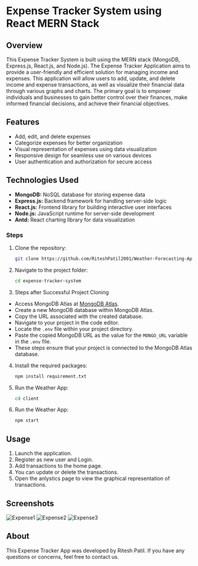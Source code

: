 # Expense Tracker System using React MERN Stack

## Overview
This Expense Tracker System is built using the MERN stack (MongoDB, Express.js, React.js, and Node.js). The Expense Tracker Application aims to provide a user-friendly and efficient solution for managing income and expenses. This application will allow users to add, update, and delete income and expense transactions, as well as visualize their financial data through various graphs and charts. The primary goal is to empower individuals and businesses to gain better control over their finances, make informed financial decisions, and achieve their financial objectives.


## Features
- Add, edit, and delete expenses
- Categorize expenses for better organization
- Visual representation of expenses using data visualization
- Responsive design for seamless use on various devices
- User authentication and authorization for secure access


## Technologies Used
- **MongoDB:** NoSQL database for storing expense data
- **Express.js:** Backend framework for handling server-side logic
- **React.js:** Frontend library for building interactive user interfaces
- **Node.js:** JavaScript runtime for server-side development
- **Antd:** React charting library for data visualization


### Steps
1. Clone the repository:
    ```bash
    git clone https://github.com/RiteshPatil2001/Weather-Forecasting-App-Using-Python.git
    ```

2. Navigate to the project folder: 
    ```bash
    cd expense-tracker-system
    ```

3. Steps after Successful Project Cloning
- Access MongoDB Atlas at [MongoDB Atlas](https://account.mongodb.com/account/login?nds=true&_ga=2.162256702.387327753.1704614871-609076620.1691575519).
- Create a new MongoDB database within MongoDB Atlas.
- Copy the URL associated with the created database.
- Navigate to your project in the code editor.
- Locate the `.env` file within your project directory.
- Paste the copied MongoDB URL as the value for the `MONGO_URL` variable in the `.env` file.
- These steps ensure that your project is connected to the MongoDB Atlas database.


4. Install the required packages:
    ```bash
    npm install requirement.txt
    ```

5. Run the Weather App:
    ```bash
    cd client
    ```

6. Run the Weather App:
    ```bash
    npm start
    ```

## Usage
1. Launch the application.
2. Register as new user and Login.
3. Add transactions to the home page.
4. You can update or delete the transactions.
5. Open the anlystics page to view the graphical representation of transactions.


## Screenshots
![Expense1](https://github.com/RiteshPatil2001/Expense-Tracker-System-Using-React-MERN-Stack/assets/111746931/c86bd602-c146-4d17-b34b-ca3b723d82a6)
![Expense2](https://github.com/RiteshPatil2001/Expense-Tracker-System-Using-React-MERN-Stack/assets/111746931/b8fc9eca-299f-4665-a1d3-269377ff81f9)
![Expense3](https://github.com/RiteshPatil2001/Expense-Tracker-System-Using-React-MERN-Stack/assets/111746931/03011eab-3795-4f77-a036-ce10ec32161b)



## About
This Expense Tracker App was developed by Ritesh Patil. If you have any questions or concerns, feel free to contact us.
